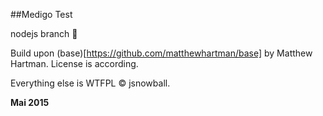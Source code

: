 ##Medigo Test

nodejs branch :cake:

Build upon (base)[https://github.com/matthewhartman/base] by Matthew Hartman. License is according.

Everything else is WTFPL &copy; jsnowball.

**Mai 2015**
